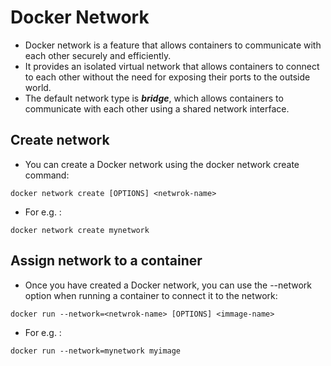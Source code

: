 # Docker Network
- Docker network is a feature that allows containers to communicate with each other securely and efficiently.
- It provides an isolated virtual network that allows containers to connect to each other without the need for exposing their ports to the outside world.
- The default network type is ***bridge***, which allows containers to communicate with each other using a shared network interface.

## Create network
- You can create a Docker network using the docker network create command:
```
docker network create [OPTIONS] <netwrok-name>
```
- For e.g. :
```
docker network create mynetwork
```

## Assign network to a container
- Once you have created a Docker network, you can use the --network option when running a container to connect it to the network:
```
docker run --network=<netwrok-name> [OPTIONS] <immage-name>
```
- For e.g. :
```
docker run --network=mynetwork myimage
```
